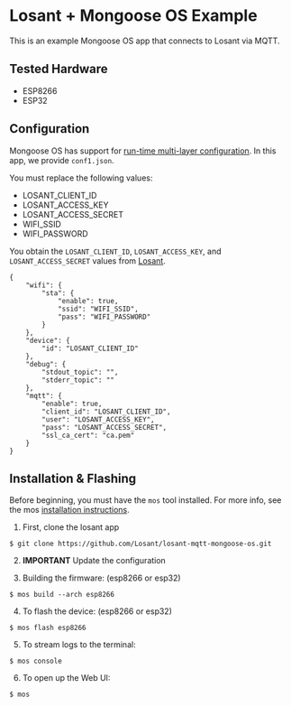 # Losant + Mongoose OS Example

This is an example Mongoose OS app that connects to Losant via MQTT. 

## Tested Hardware
- ESP8266
- ESP32

## Configuration

Mongoose OS has support for [run-time multi-layer configuration](https://mongoose-os.com/docs/overview/configuration.html). In this app, we provide `conf1.json`. 

You must replace the following values:

- LOSANT_CLIENT_ID
- LOSANT_ACCESS_KEY
- LOSANT_ACCESS_SECRET 
- WIFI_SSID
- WIFI_PASSWORD

You obtain the `LOSANT_CLIENT_ID`, `LOSANT_ACCESS_KEY`, and `LOSANT_ACCESS_SECRET` values from [Losant](www.losant.com). 

```
{
    "wifi": {
        "sta": {
            "enable": true,
            "ssid": "WIFI_SSID",
            "pass": "WIFI_PASSWORD"
        }
    },
    "device": {
        "id": "LOSANT_CLIENT_ID"
    },
    "debug": {
        "stdout_topic": "",
        "stderr_topic": ""
    },
    "mqtt": {
        "enable": true,
        "client_id": "LOSANT_CLIENT_ID",
        "user": "LOSANT_ACCESS_KEY",
        "pass": "LOSANT_ACCESS_SECRET",
        "ssl_ca_cert": "ca.pem"
    }
}
```

## Installation & Flashing

Before beginning, you must have the `mos` tool installed. For more info, see the mos [installation instructions](https://mongoose-os.com/docs/quickstart/setup.html). 

1. First, clone the losant app

```
$ git clone https://github.com/Losant/losant-mqtt-mongoose-os.git
```

2. **IMPORTANT** Update the configuration

3. Building the firmware: (esp8266 or esp32)

```
$ mos build --arch esp8266 
```

4. To flash the device: (esp8266 or esp32)

```
$ mos flash esp8266 
```

5. To stream logs to the terminal: 

```
$ mos console
```

6. To open up the Web UI:

```
$ mos
```
